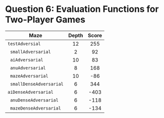 # Question 6: Evaluation Functions for Two-Player Games

| **Maze**                 | **Depth** | **Score** |
| ------------------------ | :-------: | :-------: |
| `testAdversial`          |    12     |    255    |
| ` smallAdversarial`      |     2     |    92     |
| ` aiAdversarial`         |    10     |    83     |
| ` anuAdversarial`        |     8     |    168    |
| ` mazeAdversarial`       |    10     |    -86    |
| ` smallDenseAdversarial` |     6     |    344    |
| `aiDenseAdversarial`     |     6     |   -403    |
| ` anuDenseAdversarial`   |     6     |   -118    |
| ` mazeDenseAdversarial`  |     6     |   -134    |

